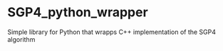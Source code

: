 # SGP4_python_wrapper
Simple library for Python that wrapps C++ implementation of the SGP4 algorithm
